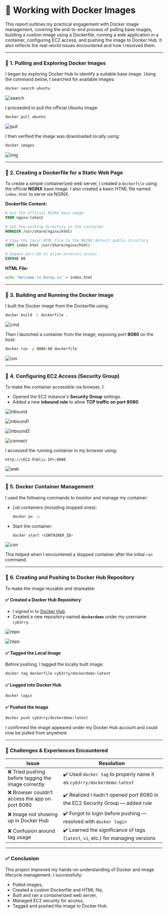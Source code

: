 # 📝 **Working with Docker Images**

This report outlines my practical engagement with Docker image management, covering the end-to-end process of pulling base images, building a custom image using a Dockerfile, running a web application in a container, configuring EC2 access, and pushing the image to Docker Hub. It also reflects the real-world issues encountered and how I resolved them.

---

### 🔹 **1. Pulling and Exploring Docker Images**

I began by exploring Docker Hub to identify a suitable base image. Using the command below, I searched for available images:

```bash
docker search ubuntu
```

![search](img/searchubu.png)

I proceeded to pull the official Ubuntu image:

```bash
docker pull ubuntu
```

![pull](img/pullubu.png)

I then verified the image was downloaded locally using:

```bash
docker images
```

![img](img/img.png)

---

### 🔹 **2. Creating a Dockerfile for a Static Web Page**

To create a simple containerized web server, I created a `Dockerfile` using the official **NGINX** base image. I also created a basic HTML file named `index.html` to serve via NGINX.

**Dockerfile Content:**

```Dockerfile
# Use the official NGINX base image
FROM nginx:latest

# Set the working directory in the container
WORKDIR /usr/share/nginx/html/

# Copy the local HTML file to the NGINX default public directory
COPY index.html /usr/share/nginx/html/

# Expose port 80 to allow external access
EXPOSE 80

```

**HTML File:**

```bash
echo "Welcome to Darey.io" > index.html
```

---

### 🔹 **3. Building and Running the Docker Image**

I built the Docker image from the Dockerfile using:

```bash
docker build -t dockerfile .
```
![cmd](img/cmds.png)

Then I launched a container from the image, exposing port **8080** on the host:

```bash
docker run -p 8080:80 dockerfile
```
![run](img/dockrun.png)


---

### 🔹 **4. Configuring EC2 Access (Security Group)**

To make the container accessible via browser, I:

* Opened the EC2 instance's **Security Group** settings.
* Added a new **inbound rule** to allow **TCP traffic on port 8080**.

![inbound](img/editin.png)

![inbound1](img/addrule.png)

![inbound2](img/portedit.png)

![connect](img/onstcon.png)

I accessed the running container in my browser using:

```
http://<EC2-Public-IP>:8080
```

![web](img/web.png)

---

### 🔹 **5. Docker Container Management**

I used the following commands to monitor and manage my container:

* List containers (including stopped ones):

  ```bash
  docker ps -a
  ```

* Start the container:

  ```bash
  docker start <CONTAINER_ID>
  ```

![con](img/con.png)

This helped when I encountered a stopped container after the initial `run` command.

---

### 🔹 **6. Creating and Pushing to Docker Hub Repository**

To make the image reusable and shareable:

#### ✅ Created a Docker Hub Repository

* I signed in to [Docker Hub](https://hub.docker.com/).
* Created a new repository named **`dockerdemo`** under my username `cyb3rry`.

![repo](img/repo.png)

![repo](img/repo1.png)

#### ✅ Tagged the Local Image

Before pushing, I tagged the locally built image:

```bash
docker tag dockerfile cyb3rry/dockerdemo:latest
```

#### ✅ Logged into Docker Hub

```bash
docker login
```

#### ✅ Pushed the Image

```bash
docker push cyb3rry/dockerdemo:latest
```

I confirmed the image appeared under my Docker Hub account and could now be pulled from anywhere.

---

### 🔎 **Challenges & Experiences Encountered**

| Issue                                              | Resolution                                                                       |
| -------------------------------------------------- | -------------------------------------------------------------------------------- |
| ❌ Tried pushing before tagging the image correctly | ✔️ Used `docker tag` to properly name it as `cyb3rry/dockerdemo:latest`          |
| ❌ Browser couldn’t access the app on port 8080     | ✔️ Realized I hadn't opened port 8080 in the EC2 Security Group — added rule     |
| ❌ Image not showing up in Docker Hub               | ✔️ Forgot to login before pushing — resolved with `docker login`                 |
| ❌ Confusion around tag usage                       | ✔️ Learned the significance of tags (`latest`, `v1`, etc.) for managing versions |

---

### ✅ **Conclusion**

This project improved my hands-on understanding of Docker and image lifecycle management. I successfully:

* Pulled images,
* Created a custom Dockerfile and HTML file,
* Built and ran a containerized web server,
* Managed EC2 security for access,
* Tagged and pushed the image to Docker Hub.
